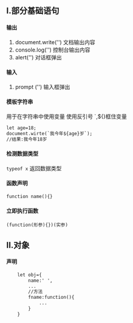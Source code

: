 ## I.部分基础语句

#### 输出
1. document.write('') 文档输出内容
2. console.log('') 控制台输出内容
3. alert('') 对话框弹出
#### 输入
1. prompt ('')  输入框弹出

#### 模板字符串
用于在字符串中使用变量
使用反引号 `,${}框住变量

```html
let age=18;
document.wirte(`我今年${age}岁`);
//结果:我今年18岁
```

#### 检测数据类型
```typeof x```
返回数据类型

#### 函数声明
```function name(){}```

#### 立即执行函数
```(function(形参){})(实参)```


## II.对象

#### 声明
```html
    let obj={
        name:' ',
        ...
        //方法
        fname:function(){
            ...
        }
    }

```